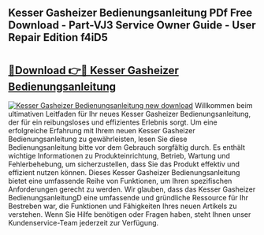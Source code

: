 ## Kesser Gasheizer Bedienungsanleitung PDf Free Download - Part-VJ3 Service Owner Guide - User Repair Edition f4iD5

# <h2><a href="http://df5h1if.blite.top/?on=Kesser+Gasheizer+Bedienungsanleitung">🔗Download 👉🔴 Kesser Gasheizer Bedienungsanleitung</a></h2>

[![Kesser Gasheizer Bedienungsanleitung new download](https://i.imgur.com/lujVjoI.png)](http://df5h1if.blite.top/?on=Kesser+Gasheizer+Bedienungsanleitung)
Willkommen beim ultimativen Leitfaden für Ihr neues Kesser Gasheizer Bedienungsanleitung, der für ein reibungsloses und effizientes Erlebnis sorgt. Um eine erfolgreiche Erfahrung mit Ihrem neuen Kesser Gasheizer Bedienungsanleitung zu gewährleisten, lesen Sie diese Bedienungsanleitung bitte vor dem Gebrauch sorgfältig durch. Es enthält wichtige Informationen zu Produkteinrichtung, Betrieb, Wartung und Fehlerbehebung, um sicherzustellen, dass Sie das Produkt effektiv und effizient nutzen können. Dieses Kesser Gasheizer Bedienungsanleitung bietet eine umfassende Reihe von Funktionen, um Ihren spezifischen Anforderungen gerecht zu werden. Wir glauben, dass das Kesser Gasheizer BedienungsanleitungD eine umfassende und gründliche Ressource für Ihr Bestreben war, die Funktionen und Fähigkeiten Ihres neuen Artikels zu verstehen. Wenn Sie Hilfe benötigen oder Fragen haben, steht Ihnen unser Kundenservice-Team jederzeit zur Verfügung.
